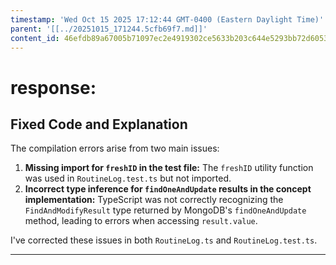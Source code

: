 ```yaml
---
timestamp: 'Wed Oct 15 2025 17:12:44 GMT-0400 (Eastern Daylight Time)'
parent: '[[../20251015_171244.5cfb69f7.md]]'
content_id: 46efdb89a67005b71097ec2e4919302ce5633b203c644e5293bb72d60536d745
---
```


# response:

## Fixed Code and Explanation

The compilation errors arise from two main issues:

1. **Missing import for `freshID` in the test file:** The `freshID` utility function was used in `RoutineLog.test.ts` but not imported.
2. **Incorrect type inference for `findOneAndUpdate` results in the concept implementation:** TypeScript was not correctly recognizing the `FindAndModifyResult` type returned by MongoDB's `findOneAndUpdate` method, leading to errors when accessing `result.value`.

I've corrected these issues in both `RoutineLog.ts` and `RoutineLog.test.ts`.

***
